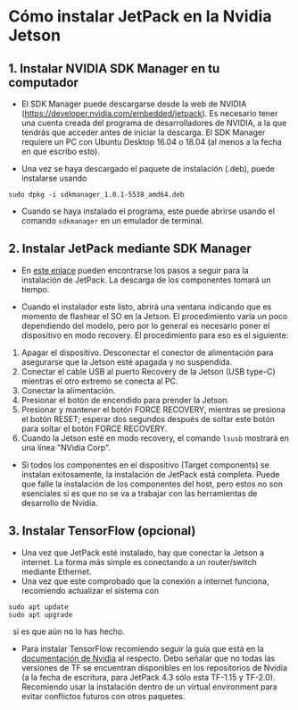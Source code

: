 Cómo instalar JetPack en la Nvidia Jetson
==========================================

## 1. Instalar NVIDIA SDK Manager en tu computador
* El SDK Manager puede descargarse desde la web de NVIDIA (https://developer.nvidia.com/embedded/jetpack). Es necesario tener una cuenta creada del programa de desarrolladores de NVIDIA, a la que tendrás que acceder antes de iniciar la descarga. El SDK Manager requiere un PC con Ubuntu Desktop 16.04 o 18.04 (al menos a la fecha en que escribo esto).

* Una vez se haya descargado el paquete de instalación (.deb), puede instalarse usando
```
sudo dpkg -i sdkmanager_1.0.1-5538_amd64.deb
```
* Cuando se haya instalado el programa, este puede abrirse usando el comando `sdkmanager` en un emulador de terminal.

## 2. Instalar JetPack mediante SDK Manager
* En [este enlace](https://docs.nvidia.com/sdk-manager/install-with-sdkm-jetson/index.html) pueden encontrarse los pasos a seguir para la instalación de JetPack. La descarga de los componentes tomará un tiempo.

* Cuando el instalador este listo, abrirá una ventana indicando que es momento de flashear el SO en la Jetson. El procedimiento varía un poco dependiendo del modelo, pero por lo general es necesario poner el dispositivo en modo recovery. El procedimiento para eso es el siguiente:
1. Apagar el dispositivo. Desconectar el conector de alimentación para asegurarse que la Jetson esté apagada y no suspendida. 
2. Conectar el cable USB al puerto Recovery de la Jetson (USB type-C) mientras el otro extremo se conecta al PC.
3. Conectar la alimentación.
4. Presionar el botón de encendido para prender la Jetson.
5. Presionar y mantener el botón FORCE RECOVERY, mientras se presiona el botón RESET; esperar dos segundos después de soltar este botón para soltar el botón FORCE RECOVERY.
6. Cuando la Jetson esté en modo recovery, el comando `lsusb` mostrará en una línea "NVidia Corp".

* Si todos los componentes en el dispositivo (Target components) se instalan exitosamente, la instalación de JetPack está completa. Puede que falle la instalación de los componentes del host, pero estos no son esenciales si es que no se va a trabajar con las herramientas de desarrollo de Nvidia.

## 3. Instalar TensorFlow (opcional)
* Una vez que JetPack esté instalado, hay que conectar la Jetson a internet. La forma más simple es conectando a un router/switch mediante Ethernet.
* Una vez que este comprobado que la conexión a internet funciona, recomiendo actualizar el sistema con
```
sudo apt update
sudo apt upgrade
```
&nbsp; si es que aún no lo has hecho.
* Para instalar TensorFlow recomiendo seguir la guía que está en la [documentación de Nvidia](https://docs.nvidia.com/deeplearning/frameworks/install-tf-jetson-platform/index.html) al respecto. Debo señalar que no todas las versiones de TF se encuentran disponibles en los repositorios de Nvidia (a la fecha de escritura, para JetPack 4.3 sólo esta TF-1.15 y TF-2.0). Recomiendo usar la instalación dentro de un virtual environment para evitar conflictos futuros con otros paquetes.

